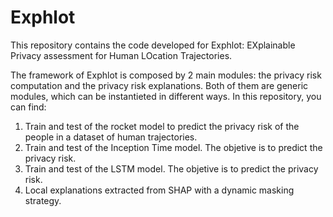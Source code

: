 # Exphlot
This repository contains the code developed for Exphlot: EXplainable Privacy assessment for Human LOcation Trajectories.

The framework of Exphlot is composed by 2 main modules: the privacy risk computation and the privacy risk explanations. Both of them are generic modules, which can be instantieted in different ways. In this repository, you can find:
1. Train and test of the rocket model to predict the privacy risk of the people in a dataset of human trajectories.
2. Train and test of the Inception Time model. The objetive is to predict the privacy risk.
3. Train and test of the LSTM model. The objetive is to predict the privacy risk.
4. Local explanations extracted from SHAP with a dynamic masking strategy.
